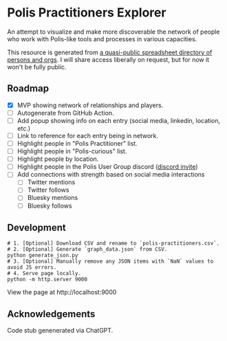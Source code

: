 # Polis Practitioners Explorer

An attempt to visualize and make more discoverable the network of people who work with 
Polis-like tools and processes in various capacities.

This resource is generated from [a quasi-public spreadsheet directory of
persons and orgs][spreadsheet]. I will share access liberally on request, but for now it won't be
fully public.

   [spreadsheet]: https://docs.google.com/spreadsheets/d/1Mji1P51Q3FDWIis_F9NlrW980OtNiF9Ko5NNE3vf42I/edit?gid=1063028090

## Roadmap
- [x] MVP showing network of relationships and players.
- [ ] Autogenerate from GitHub Action.
- [ ] Add popup showing info on each entry (social media, linkedin, location, etc.)
- [ ] Link to reference for each entry being in network.
- [ ] Highlight people in "Polis Practitioner" list.
- [ ] Highlight people in "Polis-curious" list.
- [ ] Highlight people by location.
- [ ] Highlight people in the Polis User Group discord ([discord invite][])
- [ ] Add connections with strength based on social media interactions
    - [ ] Twitter mentions
    - [ ] Twitter follows
    - [ ] Bluesky mentions
    - [ ] Bluesky follows

   [discord invite]: https://discord.com/invite/wFWB8kzQpP

## Development

```
# 1. [Optional] Download CSV and rename to `polis-practitioners.csv`.
# 2. [Optional] Generate `graph_data.json` from CSV.
python generate_json.py
# 3. [Optional] Manually remove any JSON items with `NaN` values to avoid JS errors.
# 4. Serve page locally.
python -m http.server 9000
```

View the page at http://localhost:9000

## Acknowledgements

Code stub genenerated via ChatGPT.
